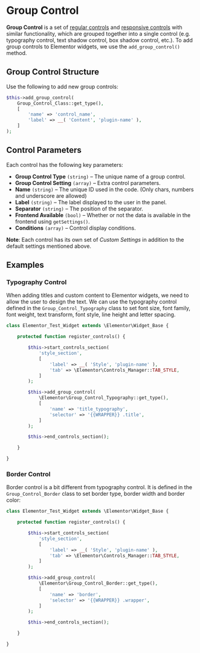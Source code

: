 # Group Control

**Group Control** is a set of [regular controls](./regular-control) and [responsive controls](./responsive-control) with similar functionality, which are grouped together into a single control (e.g. typography control, text shadow control, box shadow control, etc.). To add group controls to Elementor widgets, we use the `add_group_control()` method.

## Group Control Structure

Use the following to add  new group controls:

```php
$this->add_group_control(
	Group_Control_Class::get_type(),
	[
		'name' => 'control_name',
		'label' => __( 'Content', 'plugin-name' ),
	]
);
```

## Control Parameters

Each control has the following key parameters:

  * **Group Control Type** `(string)` – The unique name of a group control.
  * **Group Control Setting** `(array)` – Extra control parameters.
  * **Name** `(string)` – The unique ID used in the code. (Only chars, numbers and underscore are allowed)
  * **Label** `(string)` – The label displayed to the user in the panel.
  * **Separator** `(string)` – The position of the separator.
  * **Frontend Available** `(bool)` – Whether or not the data is available in the frontend using `getSettings()`.
  * **Conditions** `(array)` – Control display conditions.

**Note**: Each control has its own set of *Custom Settings* in addition to the default settings mentioned above.

## Examples

### Typography Control

When adding titles and custom content to Elementor widgets, we need to allow the user to design the text. We can use the typography control defined in the `Group_Control_Typography` class to set font size, font family, font weight, text transform, font style, line height and letter spacing.

```php {13-19}
class Elementor_Test_Widget extends \Elementor\Widget_Base {

	protected function register_controls() {

		$this->start_controls_section(
			'style_section',
			[
				'label' => __( 'Style', 'plugin-name' ),
				'tab' => \Elementor\Controls_Manager::TAB_STYLE,
			]
		);

		$this->add_group_control(
			\Elementor\Group_Control_Typography::get_type(),
			[
				'name' => 'title_typography',
				'selector' => '{{WRAPPER}} .title',
			]
		);

		$this->end_controls_section();

	}

}
```

### Border Control

Border control is a bit different from typography control. It is defined in the `Group_Control_Border` class to set border type, border width and border color:

```php {13-19}
class Elementor_Test_Widget extends \Elementor\Widget_Base {

	protected function register_controls() {

		$this->start_controls_section(
			'style_section',
			[
				'label' => __( 'Style', 'plugin-name' ),
				'tab' => \Elementor\Controls_Manager::TAB_STYLE,
			]
		);

		$this->add_group_control(
			\Elementor\Group_Control_Border::get_type(),
			[
				'name' => 'border',
				'selector' => '{{WRAPPER}} .wrapper',
			]
		);

		$this->end_controls_section();

	}

}
```
